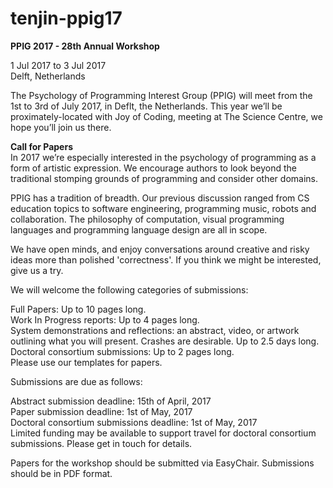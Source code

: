 # tenjin-ppig17

**PPIG 2017 - 28th Annual Workshop**

1 Jul 2017 to 3 Jul 2017<br />
Delft, Netherlands

The Psychology of Programming Interest Group (PPIG) will meet from the 1st to 3rd of July 2017, in Deflt, the Netherlands. This year we’ll be proximately-located with Joy of Coding, meeting at The Science Centre, we hope you’ll join us there.

**Call for Papers**<br />
In 2017 we’re especially interested in the psychology of programming as a form of artistic expression. We encourage authors to look beyond the traditional stomping grounds of programming and consider other domains.

PPIG has a tradition of breadth. Our previous discussion ranged from CS education topics to software engineering, programming music, robots and collaboration. The philosophy of computation, visual programming languages and programming language design are all in scope.

We have open minds, and enjoy conversations around creative and risky ideas more than polished 'correctness'. If you think we might be interested, give us a try.

We will welcome the following categories of submissions:

Full Papers: Up to 10 pages long.<br />
Work In Progress reports: Up to 4 pages long.<br />
System demonstrations and reflections: an abstract, video, or artwork outlining what you will present. Crashes are desirable. Up to 2.5 days long.<br />
Doctoral consortium submissions: Up to 2 pages long.<br />
Please use our templates for papers.

Submissions are due as follows:

Abstract submission deadline: 15th of April, 2017<br />
Paper submission deadline: 1st of May, 2017<br />
Doctoral consortium submissions deadline: 1st of May, 2017<br />
Limited funding may be available to support travel for doctoral consortium submissions. Please get in touch for details.

Papers for the workshop should be submitted via EasyChair. Submissions should be in PDF format.
